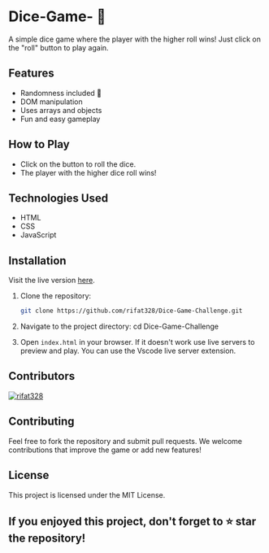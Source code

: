 # Dice-Game- 🎲

A simple dice game where the player with the higher roll wins! Just click on the "roll" button to play again.

## Features

- Randomness included 🎲
- DOM manipulation
- Uses arrays and objects
- Fun and easy gameplay

## How to Play

- Click on the button to roll the dice.
- The player with the higher dice roll wins!

## Technologies Used

- HTML
- CSS
- JavaScript

## Installation

Visit the live version [here](https://rifat328.github.io/Dice-Game/).

1. Clone the repository:

   ```bash
   git clone https://github.com/rifat328/Dice-Game-Challenge.git
   ```

2. Navigate to the project directory: cd Dice-Game-Challenge

3. Open `index.html` in your browser. If it doesn't work use live servers to preview and play. You can use the Vscode live server extension.

## Contributors

[![rifat328](https://github.com/rifat328.png?size=50)](https://github.com/rifat328)


## Contributing

Feel free to fork the repository and submit pull requests. We welcome contributions that improve the game or add new features!

## License

This project is licensed under the MIT License.

## If you enjoyed this project, don't forget to ⭐ star the repository!
